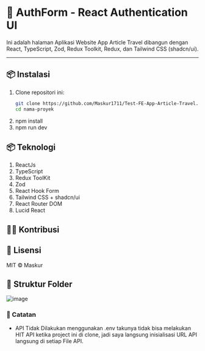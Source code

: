 # 🚀 AuthForm - React Authentication UI

Ini adalah halaman Aplikasi Website App Article Travel dibangun dengan React, TypeScript, Zod, Redux Toolkit, Redux, dan Tailwind CSS (shadcn/ui).

---

## 📦 Instalasi

1. Clone repositori ini:
   ```bash
   git clone https://github.com/Maskur1711/Test-FE-App-Article-Travel.git
   cd nama-proyek
2. npm install
3. npm run dev

## 📦 Teknologi
1. ReactJs
2. TypeScript
3. Redux ToolKit
4. Zod
5. React Hook Form
6. Tailwind CSS + shadcn/ui
7. React Router DOM
8. Lucid React

## 🧑‍💻 Kontribusi

## 📄 Lisensi

MIT © Maskur

## 📜 Struktur Folder
![image](https://github.com/user-attachments/assets/3c1adb35-1530-4355-bf29-7932fdc1c26d)

### 📌 Catatan
- API Tidak Dilakukan menggunakan .env takunya tidak bisa melakukan HIT API ketika project ini di clone, jadi saya langsung inisialisasi URL API langsung di setiap File API.
